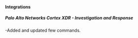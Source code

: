 
#### Integrations
##### Palo Alto Networks Cortex XDR - Investigation and Response
-Added and updated few commands.
